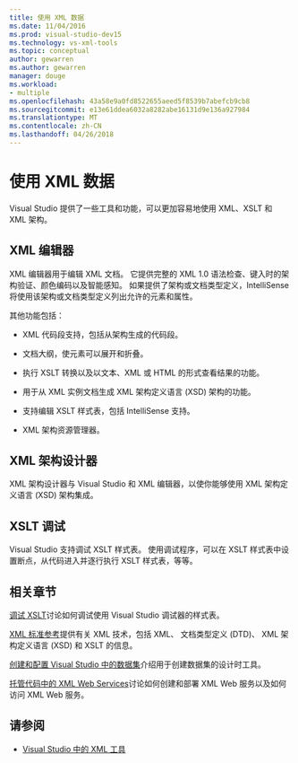 ```yaml
---
title: 使用 XML 数据
ms.date: 11/04/2016
ms.prod: visual-studio-dev15
ms.technology: vs-xml-tools
ms.topic: conceptual
author: gewarren
ms.author: gewarren
manager: douge
ms.workload:
- multiple
ms.openlocfilehash: 43a58e9a0fd8522655aeed5f8539b7abefcb9cb8
ms.sourcegitcommit: e13e61ddea6032a8282abe16131d9e136a927984
ms.translationtype: MT
ms.contentlocale: zh-CN
ms.lasthandoff: 04/26/2018
---
```

# <a name="working-with-xml-data"></a>使用 XML 数据

Visual Studio 提供了一些工具和功能，可以更加容易地使用 XML、XSLT 和 XML 架构。

## <a name="xml-editor"></a>XML 编辑器

XML 编辑器用于编辑 XML 文档。 它提供完整的 XML 1.0 语法检查、键入时的架构验证、颜色编码以及智能感知。 如果提供了架构或文档类型定义，IntelliSense 将使用该架构或文档类型定义列出允许的元素和属性。

其他功能包括：

- XML 代码段支持，包括从架构生成的代码段。

- 文档大纲，使元素可以展开和折叠。

- 执行 XSLT 转换以及以文本、XML 或 HTML 的形式查看结果的功能。

- 用于从 XML 实例文档生成 XML 架构定义语言 (XSD) 架构的功能。

- 支持编辑 XSLT 样式表，包括 IntelliSense 支持。

- XML 架构资源管理器。

## <a name="xml-schema-designer"></a>XML 架构设计器

XML 架构设计器与 Visual Studio 和 XML 编辑器，以使你能够使用 XML 架构定义语言 (XSD) 架构集成。

## <a name="xslt-debugging"></a>XSLT 调试

Visual Studio 支持调试 XSLT 样式表。 使用调试程序，可以在 XSLT 样式表中设置断点，从代码进入并逐行执行 XSLT 样式表，等等。

## <a name="related-sections"></a>相关章节

[调试 XSLT](../xml-tools/debugging-xslt.md)讨论如何调试使用 Visual Studio 调试器的样式表。

[XML 标准参考](http://msdn.microsoft.com/79c78508-c9d0-423a-a00f-672e855de401)提供有关 XML 技术，包括 XML、 文档类型定义 (DTD)、 XML 架构定义语言 (XSD) 和 XSLT 的信息。

[创建和配置 Visual Studio 中的数据集](../data-tools/create-and-configure-datasets-in-visual-studio.md)介绍用于创建数据集的设计时工具。

[托管代码中的 XML Web Services](http://msdn.microsoft.com/c9a7dc25-3e68-4723-bfb7-de4320830196)讨论如何创建和部署 XML Web 服务以及如何访问 XML Web 服务。

## <a name="see-also"></a>请参阅

- [Visual Studio 中的 XML 工具](../xml-tools/xml-tools-in-visual-studio.md)